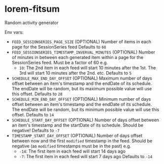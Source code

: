 # lorem-fitsum

Random activity generator

Env vars:

- `FEED_SESSIONSERIES_PAGE_SIZE` (OPTIONAL)
  Number of items in each page for the SessionSeries feed
  Defaults to `60`
- `FEED_SESSIONSERIES_TIMESTAMP_INVERVAL_MINUTES` (OPTIONAL)
  Number of minutes in between each generated item within a page for the SessionSeries feed. Must be a factor of 60
  e.g.
  - `10`: The 2nd item in each feed will start 10 minutes after the 1st. The 3rd will start 10 minutes after the 2nd. etc.
  Defaults to `5`
- `SCHEDULE_MAX_END_DAY_OFFSET` (OPTIONAL)
  Maximum number of days offset between an item's timestamp and the endDate of its schedule. The endDate will be random, but its maximum possible value will use this offset.
  Defaults to `28`
- `SCHEDULE_MIN_END_DAY_OFFSET` (OPTIONAL)
  Minimum number of days offset between an item's timestamp and the endDate of its schedule. The endDate will be random, but its minimum possible value will use this offset.
  Defaults to `14`
- `SCHEDULE_START_DAY_OFFSET` (OPTIONAL)
  Number of days offset between an item's timestamp and the startDate of its schedule. Should be negative!
  Defaults to `-7`
- `TIMESTAMP_START_DAY_OFFSET` (OPTIONAL)
  Number of days offset between now and the first `modified` timestamp in the feed. Should be negative (as `modified` timestamps must be in the past) e.g.
  - `-14`: The first item in each feed will start 14 days ago
  - `-7`: The first item in each feed will start 7 days ago
  Defaults to `-14`
